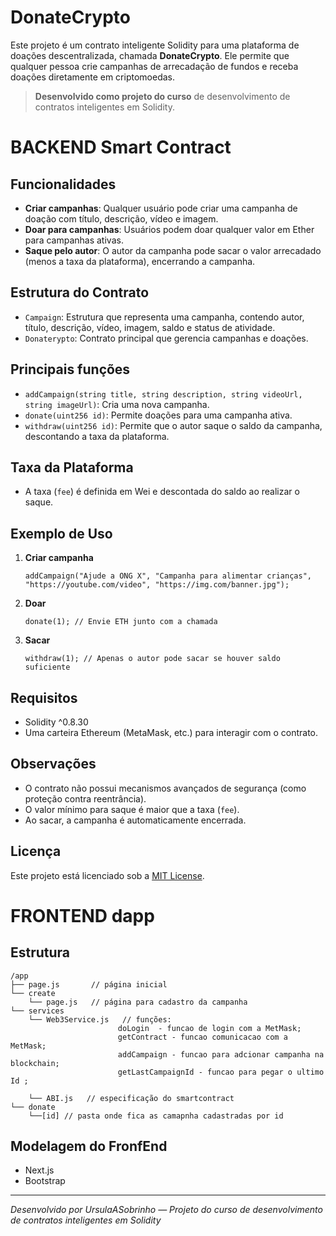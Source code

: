 # DonateCrypto

Este projeto é um contrato inteligente Solidity para uma plataforma de doações descentralizada, chamada **DonateCrypto**. Ele permite que qualquer pessoa crie campanhas de arrecadação de fundos e receba doações diretamente em criptomoedas.

> **Desenvolvido como projeto do curso** de desenvolvimento de contratos inteligentes em Solidity.



# BACKEND Smart Contract 

## Funcionalidades

- **Criar campanhas**: Qualquer usuário pode criar uma campanha de doação com título, descrição, vídeo e imagem.
- **Doar para campanhas**: Usuários podem doar qualquer valor em Ether para campanhas ativas.
- **Saque pelo autor**: O autor da campanha pode sacar o valor arrecadado (menos a taxa da plataforma), encerrando a campanha.

## Estrutura do Contrato

- `Campaign`: Estrutura que representa uma campanha, contendo autor, título, descrição, vídeo, imagem, saldo e status de atividade.
- `Donaterypto`: Contrato principal que gerencia campanhas e doações.

## Principais funções

- `addCampaign(string title, string description, string videoUrl, string imageUrl)`: Cria uma nova campanha.
- `donate(uint256 id)`: Permite doações para uma campanha ativa.
- `withdraw(uint256 id)`: Permite que o autor saque o saldo da campanha, descontando a taxa da plataforma.

## Taxa da Plataforma

- A taxa (`fee`) é definida em Wei e descontada do saldo ao realizar o saque.

## Exemplo de Uso

1. **Criar campanha**
    ```solidity
    addCampaign("Ajude a ONG X", "Campanha para alimentar crianças", "https://youtube.com/video", "https://img.com/banner.jpg");
    ```

2. **Doar**
    ```solidity
    donate(1); // Envie ETH junto com a chamada
    ```

3. **Sacar**
    ```solidity
    withdraw(1); // Apenas o autor pode sacar se houver saldo suficiente
    ```

## Requisitos

- Solidity ^0.8.30
- Uma carteira Ethereum (MetaMask, etc.) para interagir com o contrato.

## Observações

- O contrato não possui mecanismos avançados de segurança (como proteção contra reentrância).
- O valor mínimo para saque é maior que a taxa (`fee`).
- Ao sacar, a campanha é automaticamente encerrada.

## Licença

Este projeto está licenciado sob a [MIT License](LICENSE).



# FRONTEND  dapp 

## Estrutura

```
/app
├── page.js       // página inicial
└── create
    └── page.js   // página para cadastro da campanha
└── services
    └── Web3Service.js   // funções:
                        doLogin  - funcao de login com a MetMask;
                        getContract - funcao comunicacao com a MetMask;
                        addCampaign - funcao para adcionar campanha na blockchain;
                        getLastCampaignId - funcao para pegar o ultimo Id ;

    └── ABI.js   // especificação do smartcontract
└── donate
    └──[id] // pasta onde fica as camapnha cadastradas por id
```
## Modelagem do FronfEnd 

- Next.js
- Bootstrap


---

*Desenvolvido por UrsulaASobrinho — Projeto do curso de desenvolvimento de contratos inteligentes em Solidity*